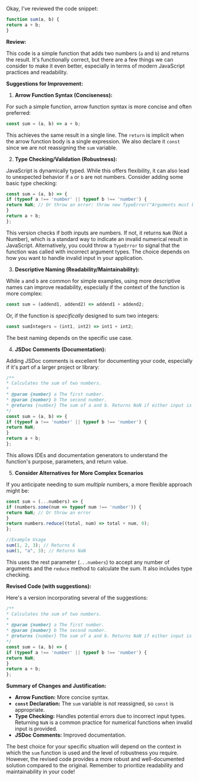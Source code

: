 Okay, I've reviewed the code snippet:

```javascript
function sum(a, b) {
return a + b;
}
```

**Review:**

This code is a simple function that adds two numbers (`a` and `b`) and returns the result. It's functionally correct,
but there are a few things we can consider to make it even better, especially in terms of modern JavaScript practices
and readability.

**Suggestions for Improvement:**

1. **Arrow Function Syntax (Conciseness):**

For such a simple function, arrow function syntax is more concise and often preferred:

```javascript
const sum = (a, b) => a + b;
```

This achieves the same result in a single line. The `return` is implicit when the arrow function body is a single
expression. We also declare it `const` since we are not reassigning the `sum` variable.

2. **Type Checking/Validation (Robustness):**

JavaScript is dynamically typed. While this offers flexibility, it can also lead to unexpected behavior if `a` or `b`
are not numbers. Consider adding some basic type checking:

```javascript
const sum = (a, b) => {
if (typeof a !== 'number' || typeof b !== 'number') {
return NaN; // Or throw an error: throw new TypeError("Arguments must be numbers");
}
return a + b;
};
```

This version checks if both inputs are numbers. If not, it returns `NaN` (Not a Number), which is a standard way to
indicate an invalid numerical result in JavaScript. Alternatively, you could throw a `TypeError` to signal that the
function was called with incorrect argument types. The choice depends on how you want to handle invalid input in your
application.

3. **Descriptive Naming (Readability/Maintainability):**

While `a` and `b` are common for simple examples, using more descriptive names can improve readability, especially if
the context of the function is more complex:

```javascript
const sum = (addend1, addend2) => addend1 + addend2;
```

Or, if the function is *specifically* designed to sum two integers:

```javascript
const sumIntegers = (int1, int2) => int1 + int2;
```

The best naming depends on the specific use case.

4. **JSDoc Comments (Documentation):**

Adding JSDoc comments is excellent for documenting your code, especially if it's part of a larger project or library:

```javascript
/**
* Calculates the sum of two numbers.
*
* @param {number} a The first number.
* @param {number} b The second number.
* @returns {number} The sum of a and b. Returns NaN if either input is not a number.
*/
const sum = (a, b) => {
if (typeof a !== 'number' || typeof b !== 'number') {
return NaN;
}
return a + b;
};
```

This allows IDEs and documentation generators to understand the function's purpose, parameters, and return value.

5. **Consider Alternatives for More Complex Scenarios**

If you anticipate needing to sum *multiple* numbers, a more flexible approach might be:

```javascript
const sum = (...numbers) => {
if (numbers.some(num => typeof num !== 'number')) {
return NaN; // Or throw an error
}
return numbers.reduce((total, num) => total + num, 0);
};

//Example Usage
sum(1, 2, 3); // Returns 6
sum(1, "a", 3); // Returns NaN
```

This uses the rest parameter (`...numbers`) to accept any number of arguments and the `reduce` method to calculate the
sum. It also includes type checking.

**Revised Code (with suggestions):**

Here's a version incorporating several of the suggestions:

```javascript
/**
* Calculates the sum of two numbers.
*
* @param {number} a The first number.
* @param {number} b The second number.
* @returns {number} The sum of a and b. Returns NaN if either input is not a number.
*/
const sum = (a, b) => {
if (typeof a !== 'number' || typeof b !== 'number') {
return NaN;
}
return a + b;
};
```

**Summary of Changes and Justification:**

* **Arrow Function:** More concise syntax.
* **`const` Declaration:** The `sum` variable is not reassigned, so `const` is appropriate.
* **Type Checking:** Handles potential errors due to incorrect input types. Returning `NaN` is a common practice for
numerical functions when invalid input is provided.
* **JSDoc Comments:** Improved documentation.

The best choice for your specific situation will depend on the context in which the `sum` function is used and the level
of robustness you require. However, the revised code provides a more robust and well-documented solution compared to the
original. Remember to prioritize readability and maintainability in your code!
